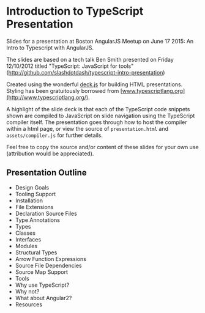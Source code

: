 # Introduction to TypeScript Presentation

Slides for a presentation at Boston AngularJS Meetup on June 17 2015: An Intro to Typescript with AngularJS. 

The slides are based on a tech talk Ben Smith presented on Friday 12/10/2012 titled "TypeScript: JavaScript for tools" (http://github.com/slashdotdash/typescript-intro-presentation)

Created using the wonderful [deck.js](http://imakewebthings.com/deck.js/) for building HTML presentations. Styling has been gratuitously borrowed from [www.typescriptlang.org](http://www.typescriptlang.org/).

A highlight of the slide deck is that each of the TypeScript code snippets shown are compiled to JavaScript on slide navigation using the TypeScript compiler itself. The presentation goes through how to host the compiler within a html page, or view the source of `presentation.html` and `assets/compiler.js` for further details.

Feel free to copy the source and/or content of these slides for your own use (attribution would be appreciated).

## Presentation Outline

* Design Goals
* Tooling Support
* Installation
* File Extensions
* Declaration Source Files
* Type Annotations
* Types
* Classes
* Interfaces
* Modules
* Structural Types
* Arrow Function Expressions
* Source File Dependencies
* Source Map Support
* Tools
* Why use TypeScript?
* Why not?
* What about Angular2?
* Resources
